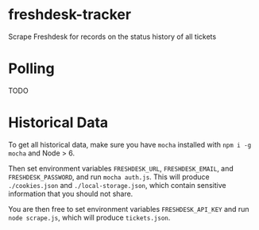 # freshdesk-tracker
Scrape Freshdesk for records on the status history of all tickets

# Polling

TODO

# Historical Data

To get all historical data, make sure you have `mocha` installed with `npm i -g mocha`
and Node > 6.

Then set environment variables `FRESHDESK_URL`, `FRESHDESK_EMAIL`, and `FRESHDESK_PASSWORD`,
and run `mocha auth.js`. This will produce `./cookies.json` and `./local-storage.json`,
which contain sensitive information that you should not share.

You are then free to set environment variables `FRESHDESK_API_KEY` and run `node scrape.js`,
which will produce `tickets.json`.
